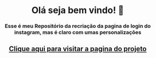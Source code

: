 <h1 align="center">Olá seja bem vindo! 👋</h1> 

<h3 align="center">Esse é meu Repositório da recriação da pagina de login do instagram, mas é claro com umas personalizações</h3>

<h2 align="center"><a href="https://sabrinasouzadev.github.io/projeto-instagram/"> Clique aqui para visitar a pagina do projeto</a></h2>
